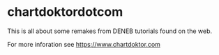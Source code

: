 # chartdoktordotcom

This is all about some remakes from DENEB tutorials found on the web.

For more inforation see https://www.chartdoktor.com
